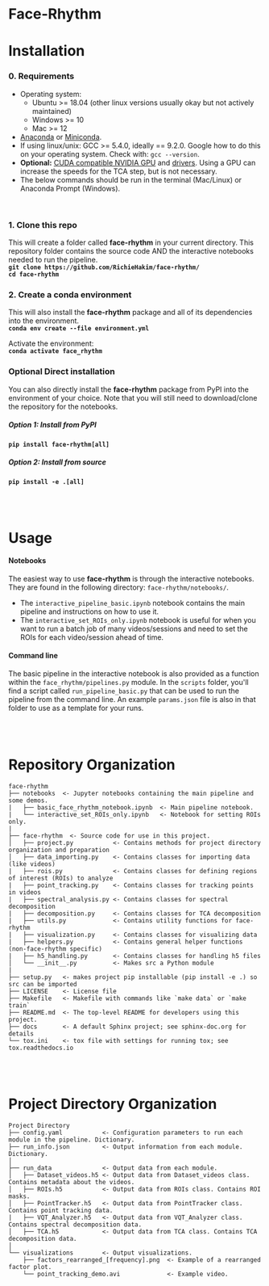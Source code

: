 # Face-Rhythm

# Installation

### 0. Requirements <br>
- Operating system:
  - Ubuntu >= 18.04 (other linux versions usually okay but not actively maintained)
  - Windows >= 10
  - Mac >= 12
- [Anaconda](https://www.anaconda.com/distribution/) or [Miniconda](https://docs.conda.io/en/latest/miniconda.html).
- If using linux/unix: GCC >= 5.4.0, ideally == 9.2.0. Google how to do this on your operating system. Check with: `gcc --version`.
- **Optional:** [CUDA compatible NVIDIA GPU](https://developer.nvidia.com/cuda-gpus) and [drivers](https://developer.nvidia.com/cuda-toolkit-archive). Using a GPU can increase the speeds for the TCA step, but is not necessary.
- The below commands should be run in the terminal (Mac/Linux) or Anaconda Prompt (Windows).
<br>

### 1. Clone this repo <br>
This will create a folder called **face-rhythm** in your current directory. This repository folder contains the source code AND the interactive notebooks needed to run the pipeline. <br>
**`git clone https://github.com/RichieHakim/face-rhythm/`**<br>
**`cd face-rhythm`**<br>

### 2. Create a conda environment
This will also install the **face-rhythm** package and all of its dependencies into the environment. <br>
**`conda env create --file environment.yml`**<br>

Activate the environment: <br>
**`conda activate face_rhythm`** <br>

### Optional Direct installation <br>
You can also directly install the **face-rhythm** package from PyPI into the environment of your choice. Note that you will still need to download/clone the repository for the notebooks. <br>
##### Option 1: Install from PyPI <br>
**`pip install face-rhythm[all]`**<br>
##### Option 2: Install from source <br>
**`pip install -e .[all]`**<br>

<br>
<br>

# Usage

#### Notebooks
The easiest way to use **face-rhythm** is through the interactive notebooks. They are found in the following directory: `face-rhythm/notebooks/`. <br>
- The `interactive_pipeline_basic.ipynb` notebook contains the main pipeline and instructions on how to use it. <br>
- The `interactive_set_ROIs_only.ipynb` notebook is useful for when you want to run a batch job of many videos/sessions and need to set the ROIs for each video/session ahead of time. <br>

#### Command line
The basic pipeline in the interactive notebook is also provided as a function within the `face_rhythm/pipelines.py` module. In the `scripts` folder, you'll find a script called `run_pipeline_basic.py` that can be used to run the pipeline from the command line. An example `params.json` file is also in that folder to use as a template for your runs. <br>



<br>
<br>

# Repository Organization
    face-rhythm
    ├── notebooks  <- Jupyter notebooks containing the main pipeline and some demos.
    |   ├── basic_face_rhythm_notebook.ipynb  <- Main pipeline notebook.
    |   └── interactive_set_ROIs_only.ipynb   <- Notebook for setting ROIs only.
    |
    ├── face-rhythm  <- Source code for use in this project.
    │   ├── project.py           <- Contains methods for project directory organization and preparation
    │   ├── data_importing.py    <- Contains classes for importing data (like videos)
    |   ├── rois.py              <- Contains classes for defining regions of interest (ROIs) to analyze
    |   ├── point_tracking.py    <- Contains classes for tracking points in videos
    |   ├── spectral_analysis.py <- Contains classes for spectral decomposition
    |   ├── decomposition.py     <- Contains classes for TCA decomposition
    |   ├── utils.py             <- Contains utility functions for face-rhythm
    |   ├── visualization.py     <- Contains classes for visualizing data
    |   ├── helpers.py           <- Contains general helper functions (non-face-rhythm specific)
    |   ├── h5_handling.py       <- Contains classes for handling h5 files
    │   └── __init__.py          <- Makes src a Python module    
    |
    ├── setup.py   <- makes project pip installable (pip install -e .) so src can be imported
    ├── LICENSE    <- License file
    ├── Makefile   <- Makefile with commands like `make data` or `make train`
    ├── README.md  <- The top-level README for developers using this project.
    ├── docs       <- A default Sphinx project; see sphinx-doc.org for details
    └── tox.ini    <- tox file with settings for running tox; see tox.readthedocs.io

<br>
<br>

# Project Directory Organization

    Project Directory
    ├── config.yaml           <- Configuration parameters to run each module in the pipeline. Dictionary.
    ├── run_info.json         <- Output information from each module. Dictionary.
    │
    ├── run_data              <- Output data from each module.
    │   ├── Dataset_videos.h5 <- Output data from Dataset_videos class. Contains metadata about the videos.
    │   ├── ROIs.h5           <- Output data from ROIs class. Contains ROI masks.
    │   ├── PointTracker.h5   <- Output data from PointTracker class. Contains point tracking data.
    |   ├── VQT_Analyzer.h5   <- Output data from VQT_Analyzer class. Contains spectral decomposition data.
    │   ├── TCA.h5            <- Output data from TCA class. Contains TCA decomposition data.
    │   
    └── visualizations        <- Output visualizations.
        ├── factors_rearranged_[frequency].png  <- Example of a rearranged factor plot.
        └── point_tracking_demo.avi             <- Example video.

    
